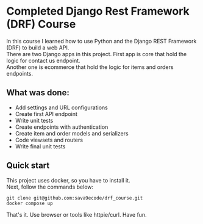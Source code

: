 # Completed Django Rest Framework (DRF) Course

In this course I learned how to use Python and the Django REST Framework (DRF) to build a web API.  
There are two Django apps in this project. First app is core that hold the logic for contact us endpoint.  
Another one is ecommerce that hold the logic for items and orders endpoints.

## What was done:
- Add settings and URL configurations
- Create first API endpoint
- Write unit tests
- Create endpoints with authentication
- Create item and order models and serializers
- Code viewsets and routers
- Write final unit tests

## Quick start

This project uses docker, so you have to install it.  
Next, follow the commands below:
```
git clone git@github.com:sava9ecode/drf_course.git
docker compose up
```

That's it. Use browser or tools like httpie/curl. Have fun.